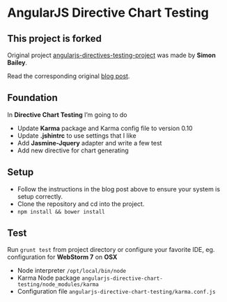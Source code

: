 # AngularJS Directive Chart Testing


## This project is forked

Original project [angularjs-directives-testing-project](https://github.com/newtriks/angularjs-directives-testing-project)
was made by **Simon Bailey**.

Read the corresponding original [blog post](http://www.newtriks.com/2013/04/26/how-to-test-an-angularjs-directive/).


## Foundation

In **Directive Chart Testing** I’m going to do

* Update **Karma** package and Karma config file to version 0.10
* Update **.jshintrc** to use settings that I like
* Add **Jasmine-Jquery** adapter and write a few test
* Add new directive for chart generating

## Setup

* Follow the instructions in the blog post above to ensure your system is setup correctly.
* Clone the repository and cd into the project.
* `npm install && bower install`


## Test
Run `grunt test` from project directory or configure your favorite IDE, eg. configuration for **WebStorm 7** on **OSX**

* Node interpreter `/opt/local/bin/node`
* Karma Node package `angularjs-directive-chart-testing/node_modules/karma`
* Configuration file `angularjs-directive-chart-testing/karma.conf.js`
